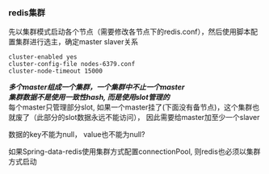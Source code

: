 
###  redis集群  

先以集群模式启动各个节点（需要修改各节点下的redis.conf），然后使用脚本配置集群进行选主，确定master slaver关系
```
cluster-enabled yes
cluster-config-file nodes-6379.conf
cluster-node-timeout 15000
```
***多个master组成一个集群，一个集群中不止一个master  
集群数据不是使用一致性hash, 而是使用slot管理的***  
每个master只管理部分slot, 如果一个master挂了(下面没有备节点)，这个集群也就废了（此部分的slot数据永远不能访问）， 因此需要给master加至少一个slaver


数据的key不能为null， value也不能为null?   


如果Spring-data-redis使用集群方式配置connectionPool, 则redis也必须以集群方式启动

